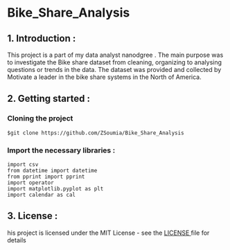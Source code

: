 # Bike_Share_Analysis

## 1. Introduction : 
This project is a part of my data analyst nanodgree . 
The main purpose was to investigate the Bike share dataset from  cleaning, organizing to  analysing questions or trends in the data.
The dataset was provided and collected by Motivate a leader in the bike share systems in the North of America.

## 2. Getting started  : 
### Cloning the project 
~~~~  
$git clone https://github.com/ZSoumia/Bike_Share_Analysis 
~~~~
### Import the necessary libraries : 
~~~~
import csv
from datetime import datetime
from pprint import pprint 
import operator
import matplotlib.pyplot as plt
import calendar as cal
~~~~

## 3. License : 
his project is licensed under the MIT License - see the [LICENSE ](https://github.com/ZSoumia/Bike_Share_Analysis/blob/master/LICENSE) file for details

